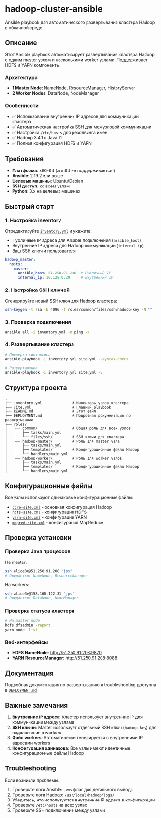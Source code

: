 # hadoop-cluster-ansible

Ansible playbook для автоматического развертывания кластера Hadoop в облачной среде.

## Описание

Этот Ansible playbook автоматизирует развертывание кластера Hadoop с одним master узлом и несколькими worker узлами. Поддерживает HDFS и YARN компоненты.

### Архитектура
- **1 Master Node**: NameNode, ResourceManager, HistoryServer
- **2 Worker Nodes**: DataNode, NodeManager

### Особенности
- ✅ Использование внутренних IP адресов для коммуникации кластера
- ✅ Автоматическая настройка SSH для межузловой коммуникации
- ✅ Настройка `/etc/hosts` для резолвинга имен
- ✅ Hadoop 3.4.1 с Java 11
- ✅ Полная конфигурация HDFS и YARN

## Требования

- **Платформа**: x86-64 (arm64 не поддерживается!)
- **Ansible**: 2.19.2 или выше
- **Целевые машины**: Ubuntu/Debian
- **SSH доступ**: ко всем узлам
- **Python**: 3.x на целевых машинах

## Быстрый старт

### 1. Настройка inventory

Отредактируйте [`inventory.yml`](inventory.yml:1) и укажите:
- Публичные IP адреса для Ansible подключения (`ansible_host`)
- Внутренние IP адреса для Hadoop коммуникации (`internal_ip`)
- Ваш SSH ключ и пользователя

```yaml
hadoop_master:
  hosts:
    master:
      ansible_host: 51.250.91.208  # Публичный IP
      internal_ip: 10.128.0.29     # Внутренний IP
```

### 2. Настройка SSH ключей

Сгенерируйте новый SSH ключ для Hadoop кластера:
```bash
ssh-keygen -t rsa -b 4096 -f roles/common/files/ssh/hadoop-key -N ""
```

### 3. Проверка подключения

```bash
ansible all -i inventory.yml -m ping -v
```

### 4. Развертывание кластера

```bash
# Проверка синтаксиса
ansible-playbook -i inventory.yml site.yml --syntax-check

# Развертывание
ansible-playbook -i inventory.yml site.yml -v
```

## Структура проекта

```
.
├── inventory.yml              # Инвентарь узлов кластера
├── site.yml                   # Главный playbook
├── README.md                  # Этот файл
├── DEPLOYMENT.md              # Подробная документация по развертыванию
├── roles/
│   ├── common/                # Общая роль для всех узлов
│   │   ├── tasks/main.yml
│   │   └── files/ssh/         # SSH ключи для кластера
│   ├── hadoop-master/         # Роль для master узла
│   │   ├── tasks/main.yml
│   │   ├── templates/         # Конфигурационные файлы Hadoop
│   │   └── handlers/main.yml
│   └── hadoop-worker/         # Роль для worker узлов
│       ├── tasks/main.yml
│       ├── templates/         # Конфигурационные файлы Hadoop
│       └── handlers/main.yml
```

## Конфигурационные файлы

Все узлы используют одинаковые конфигурационные файлы:
- [`core-site.xml`](hadoop-master/templates/core-site.xml.j2:1) - основная конфигурация Hadoop
- [`hdfs-site.xml`](hadoop-master/templates/hdfs-site.xml.j2:1) - конфигурация HDFS
- [`yarn-site.xml`](hadoop-master/templates/yarn-site.xml.j2:1) - конфигурация YARN
- [`mapred-site.xml`](hadoop-master/templates/mapred-site.xml.j2:1) - конфигурация MapReduce

## Проверка установки

### Проверка Java процессов

На master:
```bash
ssh alice3e@51.250.91.208 "jps"
# Ожидается: NameNode, ResourceManager
```

На workers:
```bash
ssh alice3e@158.160.122.31 "jps"
# Ожидается: DataNode, NodeManager
```

### Проверка статуса кластера

```bash
# На master node
hdfs dfsadmin -report
yarn node -list
```

### Веб-интерфейсы

- **HDFS NameNode**: http://51.250.91.208:9870
- **YARN ResourceManager**: http://51.250.91.208:8088

## Документация

Подробная документация по развертыванию и troubleshooting доступна в [`DEPLOYMENT.md`](DEPLOYMENT.md:1)

## Важные замечания

1. **Внутренние IP адреса**: Кластер использует внутренние IP для коммуникации между узлами
2. **SSH ключи**: Master использует отдельный SSH ключ (`hadoop-key`) для подключения к workers
3. **Файл workers**: Автоматически генерируется с внутренними IP адресами workers
4. **Конфигурация одинакова**: Все узлы имеют идентичные конфигурационные файлы Hadoop

## Troubleshooting

Если возникли проблемы:

1. Проверьте логи Ansible: `-vvv` флаг для детального вывода
2. Проверьте логи Hadoop: `/usr/local/hadoop/logs/`
3. Убедитесь, что используются внутренние IP адреса в конфигурации
4. Проверьте `/etc/hosts` на всех узлах
5. Проверьте SSH подключение между узлами


